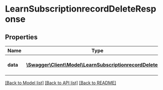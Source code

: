 # LearnSubscriptionrecordDeleteResponse

## Properties
Name | Type | Description | Notes
------------ | ------------- | ------------- | -------------
**data** | [**\Swagger\Client\Model\LearnSubscriptionrecordDeleteData**](LearnSubscriptionrecordDeleteData.md) | ID of the deleted record | 

[[Back to Model list]](../README.md#documentation-for-models) [[Back to API list]](../README.md#documentation-for-api-endpoints) [[Back to README]](../README.md)


